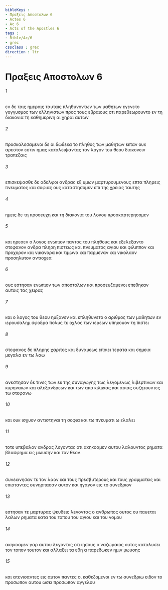 ```yaml
---
bibleKeys : 
- Πραξεις Aποστολων 6
- Actes 6
- Ac 6
- Acts of the Apostles 6
tags : 
- Bible/Ac/6
- grec
cssclass : grec
direction : ltr
---
```


# Πραξεις Aποστολων 6

###### 1
εν δε ταις ημεραις ταυταις πληθυνοντων των μαθητων εγενετο γογγυσμος των ελληνιστων προς τους εβραιους οτι παρεθεωρουντο εν τη διακονια τη καθημερινη αι χηραι αυτων
###### 2
προσκαλεσαμενοι δε οι δωδεκα το πληθος των μαθητων ειπαν ουκ αρεστον εστιν ημας καταλειψαντας τον λογον του θεου διακονειν τραπεζαις
###### 3
επισκεψασθε δε αδελφοι ανδρας εξ υμων μαρτυρουμενους επτα πληρεις πνευματος και σοφιας ους καταστησομεν επι της χρειας ταυτης
###### 4
ημεις δε τη προσευχη και τη διακονια του λογου προσκαρτερησομεν
###### 5
και ηρεσεν ο λογος ενωπιον παντος του πληθους και εξελεξαντο στεφανον ανδρα πληρη πιστεως και πνευματος αγιου και φιλιππον και προχορον και νικανορα και τιμωνα και παρμεναν και νικολαον προσηλυτον αντιοχεα
###### 6
ους εστησαν ενωπιον των αποστολων και προσευξαμενοι επεθηκαν αυτοις τας χειρας
###### 7
και ο λογος του θεου ηυξανεν και επληθυνετο ο αριθμος των μαθητων εν ιερουσαλημ σφοδρα πολυς τε οχλος των ιερεων υπηκουον τη πιστει
###### 8
στεφανος δε πληρης χαριτος και δυναμεως εποιει τερατα και σημεια μεγαλα εν τω λαω
###### 9
ανεστησαν δε τινες των εκ της συναγωγης τως λεγομενως λιβερτινων και κυρηναιων και αλεξανδρεων και των απο κιλικιας και ασιας συζητουντες τω στεφανω
###### 10
και ουκ ισχυον αντιστηναι τη σοφια και τω πνευματι ω ελαλει
###### 11
τοτε υπεβαλον ανδρας λεγοντας οτι ακηκοαμεν αυτου λαλουντος ρηματα βλασφημα εις μωυσην και τον θεον
###### 12
συνεκινησαν τε τον λαον και τους πρεσβυτερους και τους γραμματεις και επισταντες συνηρπασαν αυτον και ηγαγον εις το συνεδριον
###### 13
εστησαν τε μαρτυρας ψευδεις λεγοντας ο ανθρωπος ουτος ου παυεται λαλων ρηματα κατα του τοπου του αγιου και του νομου
###### 14
ακηκοαμεν γαρ αυτου λεγοντος οτι ιησους ο ναζωραιος ουτος καταλυσει τον τοπον τουτον και αλλαξει τα εθη α παρεδωκεν ημιν μωυσης
###### 15
και ατενισαντες εις αυτον παντες οι καθεζομενοι εν τω συνεδριω ειδον το προσωπον αυτου ωσει προσωπον αγγελου
